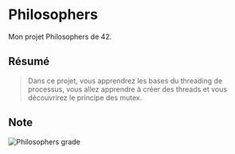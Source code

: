 # Philosophers
Mon projet Philosophers de 42.

## Résumé
> Dans ce projet, vous apprendrez les bases du threading de processus, vous allez apprendre à créer des threads et vous découvrirez le principe des mutex.

## Note
![Philosophers grade](https://badge42.herokuapp.com/api/project/acoezard/Philosophers)
